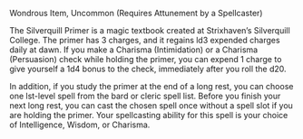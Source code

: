 Wondrous Item, Uncommon (Requires Attunement by a Spellcaster) 

The Silverquill Primer is a magic textbook created at Strixhaven’s Silverquill College. The primer has 3 charges, and it regains ld3 expended charges daily at dawn. If you make a Charisma (Intimidation) or a Charisma (Persuasion) check while holding the primer, you can expend 1 charge to give yourself a 1d4 bonus to the check, immediately after you roll the d20. 

In addition, if you study the primer at the end of a long rest, you can choose one lst-level spell from the bard or cleric spell list. Before you finish your next long rest, you can cast the chosen spell once without a spell slot if you are holding the primer. Your spellcasting ability for this spell is your choice of Intelligence, Wisdom, or Charisma.